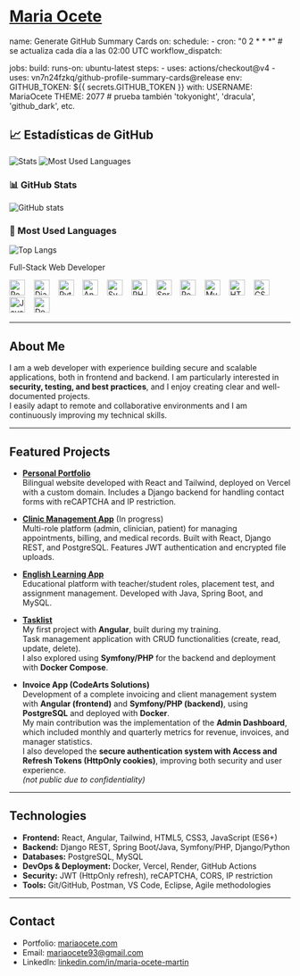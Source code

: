 
# [Maria Ocete](https://mariaocete.com/)

name: Generate GitHub Summary Cards
on:
  schedule:
    - cron: "0 2 * * *"   # se actualiza cada día a las 02:00 UTC
  workflow_dispatch:

jobs:
  build:
    runs-on: ubuntu-latest
    steps:
      - uses: actions/checkout@v4
      - uses: vn7n24fzkq/github-profile-summary-cards@release
        env:
          GITHUB_TOKEN: ${{ secrets.GITHUB_TOKEN }}
        with:
          USERNAME: MariaOcete
          THEME: 2077   # prueba también 'tokyonight', 'dracula', 'github_dark', etc.

## 📈 Estadísticas de GitHub

![Stats](https://github-profile-summary-cards.vercel.app/api/cards/stats?username=MariaOcete&theme=2077)
![Most Used Languages](https://github-profile-summary-cards.vercel.app/api/cards/most-commit-language?username=MariaOcete&theme=2077)


### 📊 GitHub Stats
![GitHub stats](https://github-readme-stats.vercel.app/api?username=MariaOcete&show_icons=true&include_all_commits=true&count_private=true&theme=tokyonight)

### 🧠 Most Used Languages

![Top Langs](https://github-readme-stats.vercel.app/api/top-langs/?username=MariaOcete&layout=compact&theme=tokyonight&langs_count=6)



Full-Stack Web Developer  

<p align="left">
  <img src="https://cdn.jsdelivr.net/gh/devicons/devicon@latest/icons/react/react-original.svg" alt="React" title="React" height="28" />
  &nbsp;&nbsp;
  <img src="https://cdn.jsdelivr.net/gh/devicons/devicon@latest/icons/django/django-plain.svg" alt="Django" title="Django" height="28" />
  &nbsp;&nbsp;
  <img src="https://cdn.jsdelivr.net/gh/devicons/devicon@latest/icons/python/python-original.svg" alt="Python" title="Python" height="28" />
  &nbsp;&nbsp;
  <img src="https://cdn.jsdelivr.net/gh/devicons/devicon@latest/icons/angularjs/angularjs-original.svg" alt="Angular" title="Angular" height="28" />
  &nbsp;&nbsp;
  <img src="https://cdn.jsdelivr.net/gh/devicons/devicon@latest/icons/symfony/symfony-original.svg" alt="Symfony" title="Symfony" height="28" />
  &nbsp;&nbsp;
  <img src="https://cdn.jsdelivr.net/gh/devicons/devicon@latest/icons/php/php-original.svg" alt="PHP" title="PHP" height="28" />
  &nbsp;&nbsp;
  <img src="https://cdn.jsdelivr.net/gh/devicons/devicon@latest/icons/spring/spring-original.svg" alt="Spring" title="Spring" height="28" />
  &nbsp;&nbsp;
  <img src="https://cdn.jsdelivr.net/gh/devicons/devicon@latest/icons/postgresql/postgresql-original.svg" alt="PostgreSQL" title="PostgreSQL" height="28" />
  &nbsp;&nbsp;
  <img src="https://cdn.jsdelivr.net/gh/devicons/devicon@latest/icons/mysql/mysql-original.svg" alt="MySQL" title="MySQL" height="28" />
  &nbsp;&nbsp;
  <img src="https://cdn.jsdelivr.net/gh/devicons/devicon@latest/icons/html5/html5-original.svg" alt="HTML5" title="HTML5" height="28" />
  &nbsp;&nbsp;
  <img src="https://cdn.jsdelivr.net/gh/devicons/devicon@latest/icons/css3/css3-original.svg" alt="CSS3" title="CSS3" height="28" />
  &nbsp;&nbsp;
  <img src="https://cdn.jsdelivr.net/gh/devicons/devicon@latest/icons/javascript/javascript-original.svg" alt="JavaScript" title="JavaScript" height="28" />
  &nbsp;&nbsp;
  <img src="https://cdn.jsdelivr.net/gh/devicons/devicon@latest/icons/docker/docker-original.svg" alt="Docker" title="Docker" height="28" />
</p>


---

## About Me
I am a web developer with experience building secure and scalable applications, both in frontend and backend. I am particularly interested in **security, testing, and best practices**, and I enjoy creating clear and well-documented projects.  
I easily adapt to remote and collaborative environments and I am continuously improving my technical skills.  

---

## Featured Projects

- **[Personal Portfolio](https://github.com/MariaOcete/Portfolio-readme)**  
  Bilingual website developed with React and Tailwind, deployed on Vercel with a custom domain. Includes a Django backend for handling contact forms with reCAPTCHA and IP restriction.  

- **[Clinic Management App](https://github.com/MariaOcete/clinics-app)**  (In progress)  
  Multi-role platform (admin, clinician, patient) for managing appointments, billing, and medical records. Built with React, Django REST, and PostgreSQL. Features JWT authentication and encrypted file uploads.  

- **[English Learning App](https://github.com/MariaOcete/english_web-readme/blob/main/README.md)**  
  Educational platform with teacher/student roles, placement test, and assignment management. Developed with Java, Spring Boot, and MySQL.  

- **[Tasklist](https://github.com/MariaOcete/TaskList)**  
  My first project with **Angular**, built during my training.  
  Task management application with CRUD functionalities (create, read, update, delete).  
  I also explored using **Symfony/PHP** for the backend and deployment with **Docker Compose**.  

- **Invoice App (CodeArts Solutions)**  
  Development of a complete invoicing and client management system with **Angular (frontend)** and **Symfony/PHP (backend)**, using **PostgreSQL** and deployed with **Docker**.  
  My main contribution was the implementation of the **Admin Dashboard**, which included monthly and quarterly metrics for revenue, invoices, and manager statistics.  
  I also developed the **secure authentication system with Access and Refresh Tokens (HttpOnly cookies)**, improving both security and user experience.  
  *(not public due to confidentiality)*  

---

## Technologies

- **Frontend:** React, Angular, Tailwind, HTML5, CSS3, JavaScript (ES6+)  
- **Backend:** Django REST, Spring Boot/Java, Symfony/PHP, Django/Python  
- **Databases:** PostgreSQL, MySQL  
- **DevOps & Deployment:** Docker, Vercel, Render, GitHub Actions  
- **Security:** JWT (HttpOnly refresh), reCAPTCHA, CORS, IP restriction  
- **Tools:** Git/GitHub, Postman, VS Code, Eclipse, Agile methodologies  

---

## Contact
- Portfolio: [mariaocete.com](https://mariaocete.com/)
- Email: mariaocete93@gmail.com  
- LinkedIn: [linkedin.com/in/maria-ocete-martin](https://www.linkedin.com/in/maria-ocete-martin/)  


